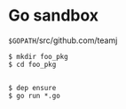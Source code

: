 # Go sandbox

`$GOPATH`/src/github.com/teamj

```
$ mkdir foo_pkg
$ cd foo_pkg


$ dep ensure
$ go run *.go
```
